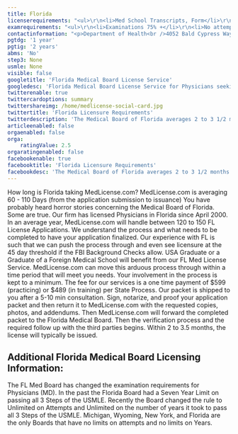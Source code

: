 ```yaml
---
title: Florida
licenserequirements: "<ul>\r\n<li>Med School Transcripts, Form</li>\r\n<li>Internship/Residency/Fellowship Form</li>\r\n<li>Current Privileges</li>\r\n<li>The DataBank Report</li>\r\n<li>All State Licenses (past/present)</li>\r\n<li>All National Examination Scores (USMLE/FLEX/NBME)</li>\r\n<li>ECFMG Certification</li>\r\n<li>AMA Profile</li>\r\n<li>FBI Background Check</li>\r\n</ul>"
examrequirements: "<ul>\r\n<li>Examinations 75% +</li>\r\n<li>No attempt limit- USMLE Step 3</li>\r\n<li>No year limit- USMLE</li>\r\n<li>1 year PGY for USA Grads</li>\r\n<li>2 years PGY for Non-USA Grads</li>\r\n<li>State Exam Accepted if Pre-1975</li>\r\n<li>No SPEX Exam Requirement</li>\r\n<li>Florida does not accept the Puerto Rico Licensure Exam</li>\r\n</ul>"
contactinformation: "<p>Department of Health<br />4052 Bald Cypress Way BIN #C03<br />Tallahassee, FL 32399<br />Phone: (850) 245-4131<br />Fax: (850) 488-9325</p>\r\n<p><a href=\"http://www.flboardofmedicine.gov/\">www.flboardofmedicine.gov</a></p>"
pgtdg: '1 year'
pgtig: '2 years'
abms: 'No'
step3: None
usmle: None
visible: false
googletitle: 'Florida Medical Board License Service'
googledesc: 'Florida Medical Board License Service for Physicians seeking to expedite the State Board Licensure process who will be applying to the Florida Medical Board.'
twitterenable: true
twittercardoptions: summary
twittershareimg: /home/medlicense-social-card.jpg
twittertitle: 'Florida Licensure Requirements'
twitterdescription: 'The Medical Board of Florida averages 2 to 3 1/2 months from the application submission to issuance. The FL Med Board has changed the examination requirements for Physicians and now allows Unlimited on Attempts and Unlimited on the number of years to pass all 3 Steps of the USMLE.'
articleenabled: false
orgaenabled: false
orga:
    ratingValue: 2.5
orgaratingenabled: false
facebookenable: true
facebooktitle: 'Florida Licensure Requirements'
facebookdesc: 'The Medical Board of Florida averages 2 to 3 1/2 months from the application submission to issuance. The FL Med Board has changed the examination requirements for Physicians and now allows Unlimited on Attempts and Unlimited on the number of years to pass all 3 Steps of the USMLE.'
---
```


<p>How long is Florida taking MedLicense.com? MedLicense.com is averaging 60 - 110 Days (from the application submission to issuance) You have probably heard horror stories concerning the Medical Board of Florida. Some are true. Our firm has licensed Physicians in Florida since April 2000. In an average year, MedLicense.com will handle between 120 to 150 FL License Applications. We understand the process and what needs to be completed to have your application finalized. Our experience with FL is such that we can push the process through and even see licensure at the 45 day threshold if the FBI Background Checks allow. USA Graduate or a Graduate of a Foreign Medical School will benefit from our FL Med License Service. MedLicense.com can move this arduous process through within a time period that will meet you needs. Your involvement in the process is kept to a minimum. The fee for our services is a one time payment of $599 (practicing) or $489 (in training) per State Process. Our packet is shipped to you after a 5-10 min consultation. Sign, notarize, and proof your application packet and then return it to MedLicense.com with the requested copies, photos, and addendums. Then MedLicense.com will forward the completed packet to the Florida Medical Board. Then the verification process and the required follow up with the third parties begins. Within 2 to 3.5 months, the license will typically be issued.</p>
<h2 id="mcetoc_1cdq7k9mb1">Additional Florida Medical Board Licensing Information:</h2>
<p>The FL Med Board has changed the examination requirements for Physicians (MD). In the past the Florida Board had a Seven Year Limit on passing all 3 Steps of the USMLE. Recently the Board changed the rule to Unlimited on Attempts and Unlimited on the number of years it took to pass all 3 Steps of the USMLE. Michigan, Wyoming, New York, and Florida are the only Boards that have no limits on attempts and no limits on Years.</p>
